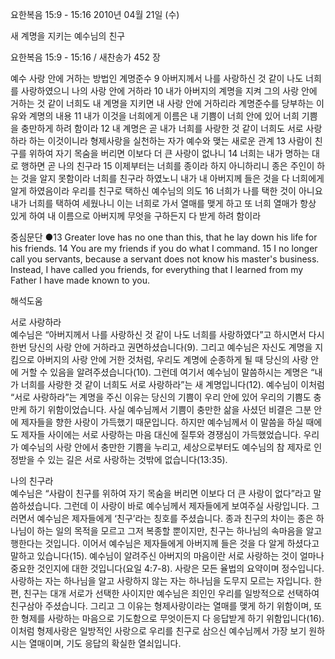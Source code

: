 요한복음 15:9 - 15:16 
2010년 04월 21일 (수)

새 계명을 지키는 예수님의 친구



요한복음 15:9 - 15:16 / 새찬송가 452 장


예수 사랑 안에 거하는 방법인 계명준수
9 아버지께서 나를 사랑하신 것 같이 나도 너희를 사랑하였으니 나의 사랑 안에 거하라 10 내가 아버지의 계명을 지켜 그의 사랑 안에 거하는 것 같이 너희도 내 계명을 지키면 내 사랑 안에 거하리라 
계명준수를 당부하는 이유와 계명의 내용
11 내가 이것을 너희에게 이름은 내 기쁨이 너희 안에 있어 너희 기쁨을 충만하게 하려 함이라 12 내 계명은 곧 내가 너희를 사랑한 것 같이 너희도 서로 사랑하라 하는 이것이니라 
형제사랑을 실천하는 자가 예수와 맺는 새로운 관계
13 사람이 친구를 위하여 자기 목숨을 버리면 이보다 더 큰 사랑이 없나니 14 너희는 내가 명하는 대로 행하면 곧 나의 친구라 15 이제부터는 너희를 종이라 하지 아니하리니 종은 주인이 하는 것을 알지 못함이라 너희를 친구라 하였노니 내가 내 아버지께 들은 것을 다 너희에게 알게 하였음이라 
우리를 친구로 택하신 예수님의 의도
16 너희가 나를 택한 것이 아니요 내가 너희를 택하여 세웠나니 이는 너희로 가서 열매를 맺게 하고 또 너희 열매가 항상 있게 하여 내 이름으로 아버지께 무엇을 구하든지 다 받게 하려 함이라 

중심문단 ●13 Greater love has no one than this, that he lay down his life for his friends. 14 You are my friends if you do what I command. 15 I no longer call you servants, because a servant does not know his master's business. Instead, I have called you friends, for everything that I learned from my Father I have made known to you.

해석도움





서로 사랑하라  
예수님은 “아버지께서 나를 사랑하신 것 같이 나도 너희를 사랑하였다”고 하시면서 다시 한번 당신의 사랑 안에 거하라고 권면하셨습니다(9). 그리고 예수님은 자신도 계명을 지킴으로 아버지의 사랑 안에 거한 것처럼, 우리도 계명에 순종하게 될 때 당신의 사랑 안에 거할 수 있음을 알려주셨습니다(10). 그런데 여기서 예수님이 말씀하시는 계명은 “내가 너희를 사랑한 것 같이 너희도 서로 사랑하라”는 새 계명입니다(12). 예수님이 이처럼 “서로 사랑하라”는 계명을 주신 이유는 당신의 기쁨이 우리 안에 있어 우리의 기쁨도 충만케 하기 위함이었습니다. 사실 예수님께서 기쁨이 충만한 삶을 사셨던 비결은 그분 안에 제자들을 향한 사랑이 가득했기 때문입니다. 하지만 예수님께서 이 말씀을 하실 때에도 제자들 사이에는 서로 사랑하는 마음 대신에 질투와 경쟁심이 가득했었습니다. 우리가 예수님의 사랑 안에서 충만한 기쁨을 누리고, 세상으로부터도 예수님의 참 제자로 인정받을 수 있는 길은 서로 사랑하는 것밖에 없습니다(13:35).  

나의 친구라  
예수님은 “사람이 친구를 위하여 자기 목숨을 버리면 이보다 더 큰 사랑이 없다”라고 말씀하셨습니다. 그런데 이 사랑이 바로 예수님께서 제자들에게 보여주실 사랑입니다. 그러면서 예수님은 제자들에게 ‘친구’라는 칭호를 주셨습니다. 종과 친구의 차이는 종은 하나님이 하는 일의 목적을 모르고 그저 복종할 뿐이지만, 친구는 하나님의 속마음을 알고 행한다는 것입니다. 이어서 예수님은 제자들에게 아버지께 들은 것을 다 알게 하셨다고 말하고 있습니다(15). 예수님이 알려주신 아버지의 마음이란 서로 사랑하는 것이 얼마나 중요한 것인지에 대한 것입니다(요일 4:7-8). 사랑은 모든 율법의 요약이며 정수입니다. 사랑하는 자는 하나님을 알고 사랑하지 않는 자는 하나님을 도무지 모르는 자입니다. 한편, 친구는 대개 서로가 선택한 사이지만 예수님은 죄인인 우리를 일방적으로 선택하여 친구삼아 주셨습니다. 그리고 그 이유는 형제사랑이라는 열매를 맺게 하기 위함이며, 또한 형제를 사랑하는 마음으로 기도함으로 무엇이든지 다 응답받게 하기 위함입니다(16). 이처럼 형제사랑은 일방적인 사랑으로 우리를 친구로 삼으신 예수님께서 가장 보기 원하시는 열매이며, 기도 응답의 확실한 열쇠입니다.